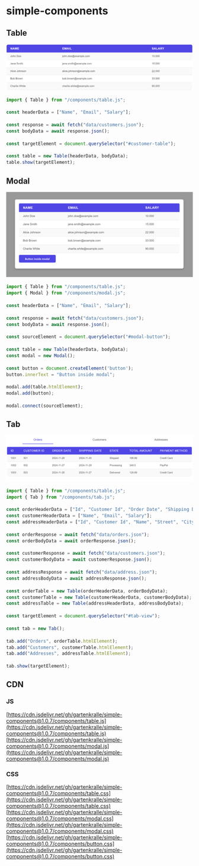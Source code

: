 # simple-components

## Table

![Class diagram](images/table.png)

```javascript
import { Table } from "/components/table.js";

const headerData = ["Name", "Email", "Salary"];

const response = await fetch("data/customers.json");
const bodyData = await response.json();

const targetElement = document.querySelector("#customer-table");

const table = new Table(headerData, bodyData);
table.show(targetElement);
```

## Modal

![Class diagram](images/modal.png)

```javascript
import { Table } from "/components/table.js";
import { Modal } from "/components/modal.js";

const headerData = ["Name", "Email", "Salary"];

const response = await fetch("data/customers.json");
const bodyData = await response.json();

const sourceElement = document.querySelector("#modal-button");

const table = new Table(headerData, bodyData);
const modal = new Modal();

const button = document.createElement('button');
button.innerText = "Button inside modal";

modal.add(table.htmlElement);
modal.add(button);

modal.connect(sourceElement);
```

## Tab

![Class diagram](images/tab.png)

```javascript
import { Table } from "/components/table.js";
import { Tab } from "/components/tab.js";

const orderHeaderData = ["Id", "Customer Id", "Order Date", "Shipping Date", "State", "Total Amount", "Payment Method"];
const customerHeaderData = ["Name", "Email", "Salary"];
const addressHeaderData = ["Id", "Customer Id", "Name", "Street", "City", "State", "Postal Code", "Country", "Phone", "Type"];

const orderResponse = await fetch("data/orders.json");
const orderBodyData = await orderResponse.json();

const customerResponse = await fetch("data/customers.json");
const customerBodyData = await customerResponse.json();

const addressResponse = await fetch("data/address.json");
const addressBodyData = await addressResponse.json();

const orderTable = new Table(orderHeaderData, orderBodyData);
const customerTable = new Table(customerHeaderData, customerBodyData);
const addressTable = new Table(addressHeaderData, addressBodyData);

const targetElement = document.querySelector("#tab-view");

const tab = new Tab();

tab.add("Orders", orderTable.htmlElement);
tab.add("Customers", customerTable.htmlElement);
tab.add("Addresses", addressTable.htmlElement);

tab.show(targetElement);
```

## CDN

### JS

[https://cdn.jsdelivr.net/gh/gartenkralle/simple-components@1.0.7/components/table.js](https://cdn.jsdelivr.net/gh/gartenkralle/simple-components@1.0.7/components/table.js)
[https://cdn.jsdelivr.net/gh/gartenkralle/simple-components@1.0.7/components/modal.js](https://cdn.jsdelivr.net/gh/gartenkralle/simple-components@1.0.7/components/modal.js)

### CSS

[https://cdn.jsdelivr.net/gh/gartenkralle/simple-components@1.0.7/components/table.css](https://cdn.jsdelivr.net/gh/gartenkralle/simple-components@1.0.7/components/table.css)
[https://cdn.jsdelivr.net/gh/gartenkralle/simple-components@1.0.7/components/modal.css](https://cdn.jsdelivr.net/gh/gartenkralle/simple-components@1.0.7/components/modal.css)
[https://cdn.jsdelivr.net/gh/gartenkralle/simple-components@1.0.7/components/button.css](https://cdn.jsdelivr.net/gh/gartenkralle/simple-components@1.0.7/components/button.css)
